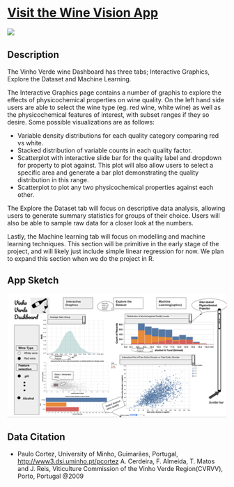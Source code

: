 # [Visit the **Wine Vision App**](https://wine-vision.herokuapp.com/)
![](https://www.google.com/url?sa=i&url=https%3A%2F%2Fgiphy.com%2Fgifs%2Fcheers-clinking-glasses-michelle-goggins-JQotpdgm1z829bAt8n&psig=AOvVaw07FcAVZ34LQHu0FL5REh1R&ust=1615264978846000&source=images&cd=vfe&ved=0CAIQjRxqFwoTCLDZ4ozxn-8CFQAAAAAdAAAAABAS)

## Description
The Vinho Verde wine Dashboard has three tabs; Interactive Graphics, Explore the Dataset and Machine Learning.

The Interactive Graphics page contains a number of graphis to explore the effects of physicochemical properties on wine quality. On the left hand side users are able to select the wine type (eg. red wine, white wine) as well as the physicochemical features of interest, with subset ranges if they so desire. Some possible visualizations are as follows:

- Variable density distributions for each quality category comparing red vs white.
- Stacked distribution of variable counts in each quality factor.
- Scatterplot with interactive slide bar for the quality label and dropdown for property to plot against. This plot will also allow users to select a specific area and generate a bar plot demonstrating the quality distribution in this range.
- Scatterplot to plot any two physicochemical properties against each other.

The Explore the Dataset tab will focus on descriptive data analysis, allowing users to generate summary statistics for groups of their choice. Users will also be able to sample raw data for a closer look at the numbers.

Lastly, the Machine learning tab will focus on modelling and machine learning techniques. This section will be primitive in the early stage of the project, and will likely just include simple linear regression for now. We plan to expand this section when we do the project in R.

## App Sketch
![App Sketch](app_sketch.png)

## Data Citation
- Paulo Cortez, University of Minho, Guimarães, Portugal, http://www3.dsi.uminho.pt/pcortez
A. Cerdeira, F. Almeida, T. Matos and J. Reis, Viticulture Commission of the Vinho Verde Region(CVRVV), Porto, Portugal
@2009
